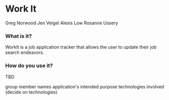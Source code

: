 # Work It
Greg Norwood
Jen Veigel
Alexis Low
Rosanne Ussery

### What is it?
WorkIt is a job application tracker that allows the user to update their job search endeavors.


### How do you use it?
TBD

group member names
application's intended purpose
technologies involved (decide on technologies)
